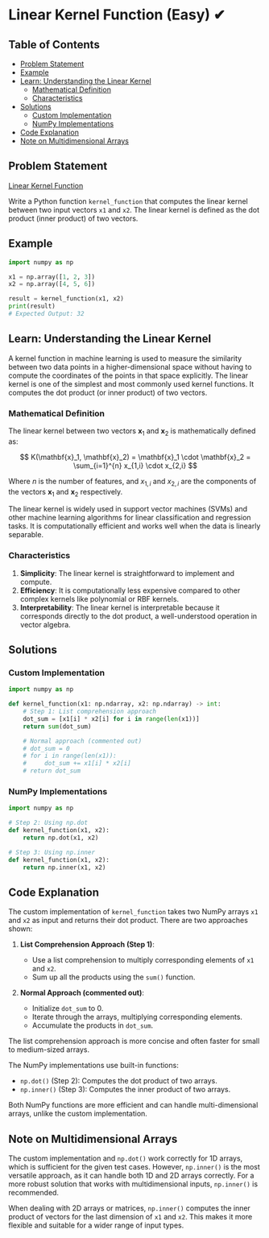 # Linear Kernel Function (Easy) ✔

## Table of Contents

- [Problem Statement](#problem-statement)
- [Example](#example)
- [Learn: Understanding the Linear Kernel](#learn-understanding-the-linear-kernel)
  - [Mathematical Definition](#mathematical-definition)
  - [Characteristics](#characteristics)
- [Solutions](#solutions)
  - [Custom Implementation](#custom-implementation)
  - [NumPy Implementations](#numpy-implementations)
- [Code Explanation](#code-explanation)
- [Note on Multidimensional Arrays](#note-on-multidimensional-arrays)

## Problem Statement

[Linear Kernel Function](https://www.deep-ml.com/problem/Linear%20Kernel)

Write a Python function `kernel_function` that computes the linear kernel between two input vectors `x1` and `x2`. The linear kernel is defined as the dot product (inner product) of two vectors.

## Example

```python
import numpy as np

x1 = np.array([1, 2, 3])
x2 = np.array([4, 5, 6])

result = kernel_function(x1, x2)
print(result)
# Expected Output: 32
```

## Learn: Understanding the Linear Kernel

A kernel function in machine learning is used to measure the similarity between two data points in a higher-dimensional space without having to compute the coordinates of the points in that space explicitly. The linear kernel is one of the simplest and most commonly used kernel functions. It computes the dot product (or inner product) of two vectors.

### Mathematical Definition

The linear kernel between two vectors $\mathbf{x}_1$ and $\mathbf{x}_2$ is mathematically defined as:

$$ 
K(\mathbf{x}_1, \mathbf{x}_2) = \mathbf{x}_1 \cdot \mathbf{x}_2 = \sum_{i=1}^{n} x_{1,i} \cdot x_{2,i} 
$$

Where $n$ is the number of features, and $x_{1,i}$ and $x_{2,i}$ are the components of the vectors $\mathbf{x}_1$ and $\mathbf{x}_2$ respectively.

The linear kernel is widely used in support vector machines (SVMs) and other machine learning algorithms for linear classification and regression tasks. It is computationally efficient and works well when the data is linearly separable.

### Characteristics

1. **Simplicity**: The linear kernel is straightforward to implement and compute.
2. **Efficiency**: It is computationally less expensive compared to other complex kernels like polynomial or RBF kernels.
3. **Interpretability**: The linear kernel is interpretable because it corresponds directly to the dot product, a well-understood operation in vector algebra.

## Solutions

### Custom Implementation

```python
import numpy as np

def kernel_function(x1: np.ndarray, x2: np.ndarray) -> int:
    # Step 1: List comprehension approach
    dot_sum = [x1[i] * x2[i] for i in range(len(x1))]
    return sum(dot_sum)

    # Normal approach (commented out)
    # dot_sum = 0
    # for i in range(len(x1)):
    #     dot_sum += x1[i] * x2[i]
    # return dot_sum
```

### NumPy Implementations

```python
import numpy as np

# Step 2: Using np.dot
def kernel_function(x1, x2):
    return np.dot(x1, x2)

# Step 3: Using np.inner
def kernel_function(x1, x2):
    return np.inner(x1, x2)
```

## Code Explanation

The custom implementation of `kernel_function` takes two NumPy arrays `x1` and `x2` as input and returns their dot product. There are two approaches shown:

1. **List Comprehension Approach (Step 1)**:
   - Use a list comprehension to multiply corresponding elements of `x1` and `x2`.
   - Sum up all the products using the `sum()` function.

2. **Normal Approach (commented out)**:
   - Initialize `dot_sum` to 0.
   - Iterate through the arrays, multiplying corresponding elements.
   - Accumulate the products in `dot_sum`.

The list comprehension approach is more concise and often faster for small to medium-sized arrays.

The NumPy implementations use built-in functions:

- `np.dot()` (Step 2): Computes the dot product of two arrays.
- `np.inner()` (Step 3): Computes the inner product of two arrays.

Both NumPy functions are more efficient and can handle multi-dimensional arrays, unlike the custom implementation.

## Note on Multidimensional Arrays

The custom implementation and `np.dot()` work correctly for 1D arrays, which is sufficient for the given test cases. However, `np.inner()` is the most versatile approach, as it can handle both 1D and 2D arrays correctly. For a more robust solution that works with multidimensional inputs, `np.inner()` is recommended.

When dealing with 2D arrays or matrices, `np.inner()` computes the inner product of vectors for the last dimension of `x1` and `x2`. This makes it more flexible and suitable for a wider range of input types.


